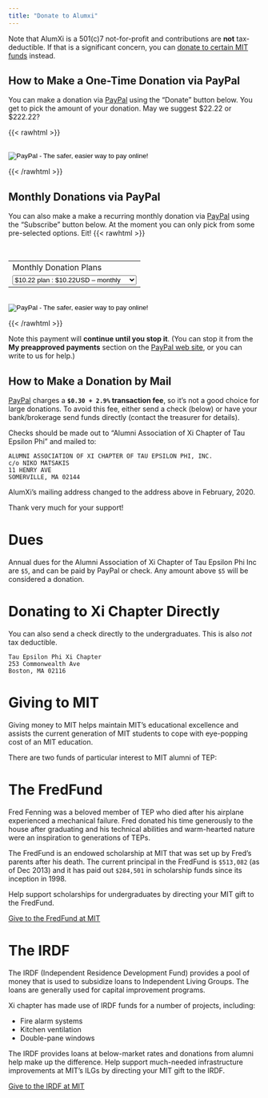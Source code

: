 ```yaml
---
title: "Donate to Alumxi"
---
```


Note that AlumXi is a 501(c)7 not-for-profit and contributions are
**not** tax-deductible. If that is a significant concern, you can [donate to certain MIT funds](#giving-to-mit) instead.

## How to Make a One-Time Donation via PayPal

You can make a donation via [PayPal](https://www.paypal.com/) using
the “Donate” button below. You get to pick the amount of your
donation.  May we suggest $22.22 or $222.22?

{{< rawhtml >}}

<form action="https://www.paypal.com/cgi-bin/webscr" method="post"><input name="cmd" type="hidden" value="_s-xclick" class="center">
  <input name="hosted_button_id" type="hidden" value="F95DZ2BTSKYKQ"><br>
  <input alt="PayPal - The safer, easier way to pay online!" name="submit" src="https://www.paypal.com/en_US/i/btn/btn_donateCC_LG.gif" type="image"><br>
  <img style="display: none !important;" src="https://www.paypal.com/en_US/i/scr/pixel.gif" alt="" width="1" hidden="" height="1" border="0">
</form>

{{< /rawhtml >}}

## Monthly Donations via PayPal

You can also make a make a recurring monthly donation via [PayPal](https://www.paypal.com/) using the “Subscribe” button below. At the moment you can only pick from some pre-selected options. Eit!
{{< rawhtml >}}
<form action="https://www.paypal.com/cgi-bin/webscr" method="post" class="center" ><input name="cmd" type="hidden" value="_s-xclick">
<input name="hosted_button_id" type="hidden" value="F85FTN5BHGL4J">&nbsp;<p></p>
<table>
<tbody>
<tr>
<td><input name="on0" type="hidden" value="Monthly Donation Plans">Monthly Donation Plans</td>
</tr>
<tr>
<td><select name="os0"><option value="$10.22 plan">$10.22 plan : $10.22USD – monthly</option><option value="$22.22 plan">$22.22 plan : $22.22USD – monthly</option><option value="$42.22 plan">$42.22 plan : $42.22USD – monthly</option><option value="$82.22 plan">$82.22 plan : $82.22USD – monthly</option><option value="$122.22 plan">$122.22 plan : $122.22USD – monthly</option><option value="$222.22 plan">$222.22 plan : $222.22USD – monthly</option><option value="$522.22 plan">$522.22 plan : $522.22USD – monthly</option></select></td>
</tr>
</tbody>
</table>
<p><input name="currency_code" type="hidden" value="USD"><br>
<input alt="PayPal - The safer, easier way to pay online!" name="submit" src="https://www.paypal.com/en_US/i/btn/btn_subscribeCC_LG.gif" type="image"><br>
<img style="display: none !important;" src="https://www.paypal.com/en_US/i/scr/pixel.gif" alt="" width="1" hidden="" height="1" border="0"></p>
<div></div></form>
</form>

{{< /rawhtml >}}

Note this payment will **continue until you stop it**. (You can stop it from the **My preapproved payments** section on the [PayPal web site](https://www.paypal.com/), or you can write to us for help.)


## How to Make a Donation by Mail
[PayPal](https://www.paypal.com/) charges a **`$0.30 + 2.9%` transaction fee**, so it’s not a good choice for large donations. To avoid this fee, either send a check (below) or have your bank/brokerage send funds directly (contact the treasurer for details).

Checks should be made out to “Alumni Association of Xi Chapter of Tau Epsilon Phi” and mailed to:

```
ALUMNI ASSOCIATION OF XI CHAPTER OF TAU EPSILON PHI, INC.
c/o NIKO MATSAKIS
11 HENRY AVE
SOMERVILLE, MA 02144
```

AlumXi’s mailing address changed to the address above in February, 2020.

Thank very much for your support!

# Dues

Annual dues for the Alumni Association of Xi Chapter of Tau Epsilon
Phi Inc are `$5`, and can be paid by PayPal or check. Any amount above
`$5` will be considered a donation.

# Donating to Xi Chapter Directly

You can also send a check directly to the undergraduates. This is also *not* tax deductible.

```
Tau Epsilon Phi Xi Chapter
253 Commonwealth Ave
Boston, MA 02116
```


#  Giving to MIT


Giving money to MIT helps maintain MIT’s educational excellence and assists the current generation of MIT students to cope with eye-popping cost of an MIT education.

There are two funds of particular interest to MIT alumni of TEP:

# The FredFund

Fred Fenning was a beloved member of TEP who died after his airplane experienced a mechanical failure. Fred donated his time generously to the house after graduating and his technical abilities and warm-hearted nature were an inspiration to generations of TEPs.

The FredFund is an endowed scholarship at MIT that was set up by Fred’s parents after his death. The current principal in the FredFund is `$513,082` (as of Dec 2013) and it has paid out `$284,501` in scholarship funds since its inception in 1998.

Help support scholarships for undergraduates by directing your MIT gift to the FredFund.

[Give to the FredFund at MIT](https://giving.mit.edu/givenow/DesSearch.dyn?searchstring=Fenning)

# The IRDF

The IRDF (Independent Residence Development Fund) provides a pool of money that is used to subsidize loans to Independent Living Groups. The loans are generally used for capital improvement programs.

Xi chapter has made use of IRDF funds for a number of projects, including:

- Fire alarm systems
- Kitchen ventilation
- Double-pane windows

The IRDF provides loans at below-market rates and donations from alumni help make up the difference. Help support much-needed infrastructure improvements at MIT’s ILGs by directing your MIT gift to the IRDF.

[Give to the IRDF at MIT](https://giving.mit.edu/givenow/DesSearch.dyn?searchstring=IRDF)
